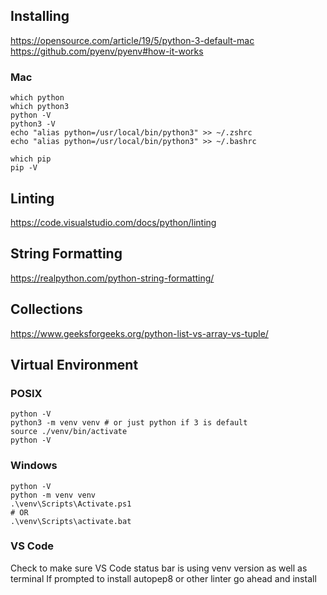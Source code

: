 ## Installing

https://opensource.com/article/19/5/python-3-default-mac
https://github.com/pyenv/pyenv#how-it-works

### Mac

```
which python
which python3
python -V
python3 -V
echo "alias python=/usr/local/bin/python3" >> ~/.zshrc
echo "alias python=/usr/local/bin/python3" >> ~/.bashrc
```

```
which pip
pip -V
```

## Linting

https://code.visualstudio.com/docs/python/linting

## String Formatting

https://realpython.com/python-string-formatting/

## Collections

https://www.geeksforgeeks.org/python-list-vs-array-vs-tuple/

## Virtual Environment

### POSIX

```
python -V
python3 -m venv venv # or just python if 3 is default
source ./venv/bin/activate
python -V
```

### Windows

```
python -V
python -m venv venv
.\venv\Scripts\Activate.ps1
# OR
.\venv\Scripts\activate.bat
```

### VS Code

Check to make sure VS Code status bar is using venv version as well as terminal
If prompted to install autopep8 or other linter go ahead and install
